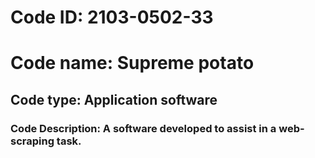 # Code ID: 2103-0502-33
# Code name: Supreme potato

## Code type: Application software

### Code Description: A software developed to assist in a web-scraping task.
